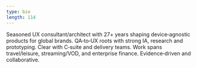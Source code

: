 ```yaml
---
type: bio
length: 114
---
```

Seasoned UX consultant/architect with 27+ years shaping device‑agnostic products for global brands. QA‑to‑UX roots with strong IA, research and prototyping. Clear with C‑suite and delivery teams. Work spans travel/leisure, streaming/VOD, and enterprise finance. Evidence‑driven and collaborative.
